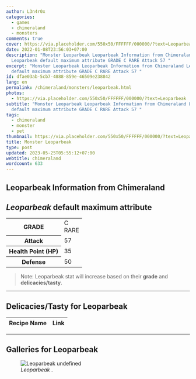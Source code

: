 ```yaml
---
author: L3n4r0x
categories:
  - games
  - chimeraland
  - monsters
comments: true
cover: https://via.placeholder.com/550x50/FFFFFF/000000/?text=Leoparbeak
date: 2022-01-08T23:56:03+07:00
description: "Monster Leoparbeak Leoparbeak Information from Chimeraland
  Leoparbeak default maximum attribute GRADE C RARE Attack 57 "
excerpt: "Monster Leoparbeak Leoparbeak Information from Chimeraland Leoparbeak
  default maximum attribute GRADE C RARE Attack 57 "
id: dfae03ab-5cb7-4888-859e-46509e238842
lang: en
permalink: /chimeraland/monsters/leoparbeak.html
photos:
  - https://via.placeholder.com/550x50/FFFFFF/000000/?text=Leoparbeak
subtitle: "Monster Leoparbeak Leoparbeak Information from Chimeraland Leoparbeak
  default maximum attribute GRADE C RARE Attack 57 "
tags:
  - chimeraland
  - monster
  - pet
thumbnail: https://via.placeholder.com/550x50/FFFFFF/000000/?text=Leoparbeak
title: Monster Leoparbeak
type: post
updated: 2023-05-25T05:55:12+07:00
webtitle: chimeraland
wordcount: 633
---
```


<link
  rel="stylesheet"
  href="https://rawcdn.githack.com/dimaslanjaka/Web-Manajemen/870a349/css/bootstrap-5-3-0-alpha3-wrapper.css"
/>
<section id="bootstrap-wrapper">
  <div data-bs-theme="dark">
    <h2>Leoparbeak Information from Chimeraland</h2>
    <h2 id="attribute"><i>Leoparbeak</i> default maximum attribute</h2>
    <div class="row">
      <div class="col mb-2">
        <div class="card">
          <div class="card-body">
            <table>
              <tr>
                <th>GRADE</th>
                <td>C <br /><span class="text-primary">RARE</span></td>
              </tr>
              <tr>
                <th>Attack</th>
                <td>57</td>
              </tr>
              <tr>
                <th>Health Point (HP)</th>
                <td>35</td>
              </tr>
              <tr>
                <th>Defense</th>
                <td>50</td>
              </tr>
            </table>
          </div>
        </div>
      </div>
    </div>
    <blockquote class="bd-callout bd-callout-warning">
      Note: Leoparbeak stat will increase based on their <b>grade</b> and
      <b>delicacies/tasty</b>.
    </blockquote>
    <hr />
    <h2 id="delicacies">Delicacies/Tasty for Leoparbeak</h2>
    <div class="card">
      <div class="card-body">
        <div class="table-responsive">
          <table class="table table-striped">
            <thead>
              <tr>
                <th>Recipe Name</th>
                <th>Link</th>
              </tr>
            </thead>
            <tbody></tbody>
          </table>
        </div>
      </div>
    </div>
    <hr />
    <div id="gallery">
      <h2>Galleries for Leoparbeak</h2>
      <div class="row">
        <div class="col-lg-6 col-12">
          <figure>
            <img
              src="https://www.webmanajemen.com/undefined"
              alt="Leoparbeak undefined"
            />
            <figcaption style="word-wrap: break-word">
              <i>Leoparbeak</i> .
            </figcaption>
          </figure>
        </div>
      </div>
    </div>
  </div>
</section>